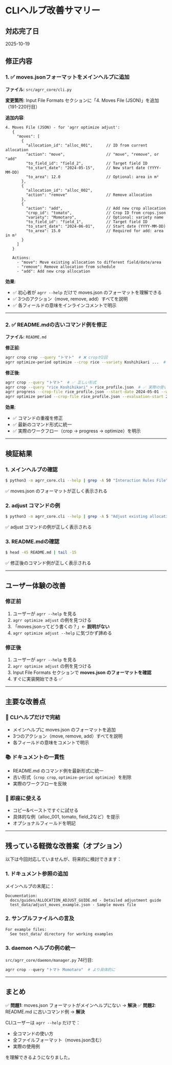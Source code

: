 # CLIヘルプ改善サマリー

## 対応完了日
2025-10-19

## 修正内容

### 1. ✅ moves.jsonフォーマットをメインヘルプに追加

**ファイル**: `src/agrr_core/cli.py`

**変更箇所**: Input File Formats セクションに「4. Moves File (JSON)」を追加（191-220行目）

**追加内容**:
```
4. Moves File (JSON) - for 'agrr optimize adjust':
   {
     "moves": [
       {
         "allocation_id": "alloc_001",      // ID from current allocation
         "action": "move",                  // "move", "remove", or "add"
         "to_field_id": "field_2",          // Target field ID
         "to_start_date": "2024-05-15",     // New start date (YYYY-MM-DD)
         "to_area": 12.0                    // Optional: area in m²
       },
       {
         "allocation_id": "alloc_002",
         "action": "remove"                 // Remove allocation
       },
       {
         "action": "add",                   // Add new crop allocation
         "crop_id": "tomato",               // Crop ID from crops.json
         "variety": "Momotaro",             // Optional: variety name
         "to_field_id": "field_1",          // Target field ID
         "to_start_date": "2024-06-01",     // Start date (YYYY-MM-DD)
         "to_area": 15.0                    // Required for add: area in m²
       }
     ]
   }

   Actions:
     - "move": Move existing allocation to different field/date/area
     - "remove": Remove allocation from schedule
     - "add": Add new crop allocation
```

**効果**:
- ✅ 初心者が `agrr --help` だけで moves.json のフォーマットを理解できる
- ✅ 3つのアクション（move, remove, add）すべてを説明
- ✅ 各フィールドの意味をインラインコメントで明示

---

### 2. ✅ README.mdの古いコマンド例を修正

**ファイル**: `README.md`

**修正前**:
```bash
agrr crop crop --query "トマト"  # ❌ cropが2回
agrr optimize-period optimize --crop rice --variety Koshihikari ...  # ❌ 古い形式
```

**修正後**:
```bash
agrr crop --query "トマト"  # ✅ 正しい形式
agrr crop --query "rice Koshihikari" > rice_profile.json  # ✅ 実際の使い方
agrr progress --crop-file rice_profile.json --start-date 2024-05-01 --weather-file weather_data.json
agrr optimize period --crop-file rice_profile.json --evaluation-start 2024-04-01 --evaluation-end 2024-09-30 --weather-file weather_data.json --field-file field_01.json  # ✅ 新しい形式
```

**効果**:
- ✅ コマンドの重複を修正
- ✅ 最新のコマンド形式に統一
- ✅ 実際のワークフロー（crop → progress → optimize）を明示

---

## 検証結果

### 1. メインヘルプの確認
```bash
$ python3 -m agrr_core.cli --help | grep -A 50 "Interaction Rules File"
```

✅ moves.json のフォーマットが正しく表示される

### 2. adjust コマンドの例
```bash
$ python3 -m agrr_core.cli --help | grep -A 5 "Adjust existing allocation"
```

✅ adjust コマンドの例が正しく表示される

### 3. README.mdの確認
```bash
$ head -45 README.md | tail -15
```

✅ 修正後のコマンド例が正しく表示される

---

## ユーザー体験の改善

### 修正前
1. ユーザーが `agrr --help` を見る
2. `agrr optimize adjust` の例を見つける
3. 「moves.jsonってどう書くの？」← **説明がない**
4. `agrr optimize adjust --help` に気づかず諦める

### 修正後
1. ユーザーが `agrr --help` を見る
2. `agrr optimize adjust` の例を見つける
3. Input File Formats セクションで **moves.json のフォーマットを確認**
4. すぐに実装開始できる ✅

---

## 主要な改善点

### 🎯 CLIヘルプだけで完結
- メインヘルプに moves.json のフォーマットを追加
- 3つのアクション（move, remove, add）すべてを説明
- 各フィールドの意味をコメントで明示

### 📚 ドキュメントの一貫性
- README.md のコマンド例を最新形式に統一
- 古い形式（`crop crop`, `optimize-period optimize`）を削除
- 実際のワークフローを反映

### 🚀 即座に使える
- コピー&ペーストですぐに試せる
- 具体的な例（alloc_001, tomato, field_2など）を提示
- オプショナルフィールドを明記

---

## 残っている軽微な改善案（オプション）

以下は今回対応していませんが、将来的に検討できます：

### 1. ドキュメント参照の追加
メインヘルプの末尾に：
```
Documentation:
  docs/guides/ALLOCATION_ADJUST_GUIDE.md - Detailed adjustment guide
  test_data/adjust_moves_example.json - Sample moves file
```

### 2. サンプルファイルへの言及
```
For example files:
  See test_data/ directory for working examples
```

### 3. daemon ヘルプの例の統一
`src/agrr_core/daemon/manager.py` 74行目:
```python
agrr crop --query "トマト Momotaro"  # より具体的に
```

---

## まとめ

✅ **問題1**: moves.json フォーマットがメインヘルプにない → **解決**
✅ **問題2**: README.md に古いコマンド例 → **解決**

CLIユーザーは `agrr --help` だけで：
- 全コマンドの使い方
- 全ファイルフォーマット（moves.json含む）
- 実際の使用例

を理解できるようになりました。

